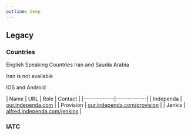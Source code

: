 ```yaml
---
outline: deep
---
```


## Legacy

### Countries

English Speaking Countries
Iran and Saudia Arabia

Iran is not available

IOS and Android

| Name | URL | Role | Contact |
|-------------|-------------|
| Independa | [our.independa.com](our.independa.com) |
| Provision | [our.independa.com/provision](https://our.independa.com/provision/?next=/provision/devices) |
| Jenkis | [alfred.independa.com/jenkins](https://alfred.independa.com/jenkins/job/Independa/) |

### IATC